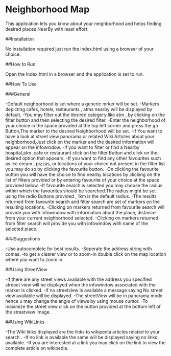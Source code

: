 # Neighborhood Map 

This application lets you know about your neighborhood and helps finding desired places NearBy with least effort.

##Installation 

No installation required just run the index.html using a browser of your choice.

##How to Run

Open the Index.html in a browser and the application is set to run.

##How To Use

###General

-Default neighborhood is set where a generic mrker will be set.
-Markers depicting cafes, hotels, restaurants , atms nearby will be displayed by default.
-Ypu may filter out the desired category like atm , by clicking on the filter button and then selecting the desired filter.
-Enter the neighborhood of your choice in the space provided at the top  left corner and press the go Button,The marker to the desired Neighborhood will be set.
-If You want to have a look at street view panorama or related Wiki Articles about your neighborhood,Just click on the marker and the desired information will appear on the infowindow.
-If you want to filter or find a Nearby hospital,atm ,cafe or restaurant click on the filter Button and click on the desired option that appears.
-If you want to find any other favourites such as ice cream , pizzas, or locations of your choice not present in the filter list you may do so by clicking the favourite button.
-On clicking the favourite button you will have the choice to find nearby locations by clicking on the list of filters provided or by entering favourite of your choice at the space provided below.
-If favourite search is selected you may choose the radius within which the favourites should be searched.The radius might be set using the radio Buttons provided , 1km is the default radius.
-The results returned from favourite search and filter search are set of markers on the resulting locations.
-Clicking on markers returned from favourite search will provide you with infowindow with information about the place, distance from your current neighborhood selected.
-Clicking on markers returned from filter search will provide you with infowindow with name of the selected place.

###Suggestions

-Use autocomplete for best results.
-Seperate the address string with comas.
-to get a clearer view or to zoom-in double click on the map location where you want to zoom in.

##Using StreetView

-If there are any street views available with the address you specified streeet view will be displayed when the infowindow associated with the marker is clicked.
-If no streetview is available a message saying No street view available will be displayed.
-The streetView will be in panorama mode hence u may change the angle of views by using mouse cursor.
-To maximize the street view click on the button provided at the bottom left of the streetview image.

##Using WikiLinks

-The Wiki links displayed are the links to wikipedia articles related to your search .
-If no link is available the same will be displayed saying no links available.
-If you are interested at a link you may click on the link to view the complete article on wikipedia.